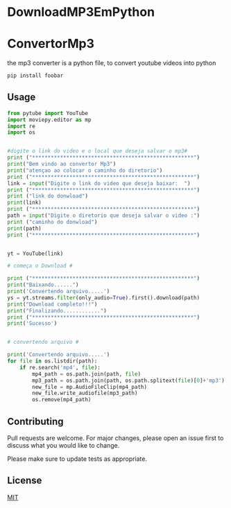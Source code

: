 # DownloadMP3EmPython


# ConvertorMp3


the mp3 converter is a python file, to convert youtube videos into python



```bash
pip install foobar
```

## Usage

```python
from pytube import YouTube
import moviepy.editor as mp
import re
import os


#digite o link do video e o local que deseja salvar o mp3#
print ("****************************************************")
print("Bem vindo ao convertor Mp3")
print("atençao ao colocar o caminho do diretorio")
print ("****************************************************")
link = input("Digite o link do video que deseja baixar:  ")
print ("****************************************************")
print ("link do donwload")
print(link)
print ("****************************************************")
path = input("Digite o diretorio que deseja salvar o video :")
print ("caminho do donwload")
print(path)
print ("****************************************************")


yt = YouTube(link)

# começa o Download #

print ("****************************************************")
print("Baixando......")
print('Convertendo arquivo.....')
ys = yt.streams.filter(only_audio=True).first().download(path)
print("Download completo!!!")
print("Finalizando............")
print ("****************************************************")
print('Sucesso')


# convertendo arquivo #

print('Convertendo arquivo.....')
for file in os.listdir(path):
    if re.search('mp4', file):
        mp4_path = os.path.join(path, file)
        mp3_path = os.path.join(path, os.path.splitext(file)[0]+'mp3')
        new_file = mp.AudioFileClip(mp4_path)
        new_file.write_audiofile(mp3_path)
        os.remove(mp4_path)
```

## Contributing
Pull requests are welcome. For major changes, please open an issue first to discuss what you would like to change.

Please make sure to update tests as appropriate.

## License
[MIT](https://choosealicense.com/licenses/mit/)

